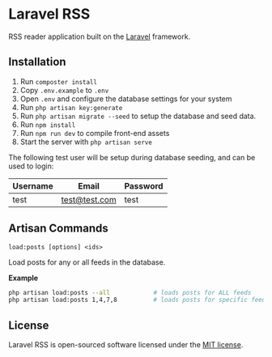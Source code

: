 # Laravel RSS

RSS reader application built on the [Laravel](https://laravel.com) framework.

## Installation

1. Run `composter install`
2. Copy `.env.example` to `.env`
3. Open `.env` and configure the database settings for your system
4. Run `php artisan key:generate`
5. Run `php artisan migrate --seed` to setup the database and seed data.
6. Run `npm install`
7. Run `npm run dev` to compile front-end assets
8. Start the server with `php artisan serve`

The following test user will be setup during database seeding, and can be used to login:

| Username | Email         | Password |
| -------- | ------------- | -------- |
| test     | test@test.com | test     |

## Artisan Commands

`load:posts [options] <ids>`

Load posts for any or all feeds in the database.

**Example**

```bash
php artisan load:posts --all            # loads posts for ALL feeds
php artisan load:posts 1,4,7,8          # loads posts for specific feeds, by ID
```

## License

Laravel RSS is open-sourced software licensed under the [MIT license](http://opensource.org/licenses/MIT).
